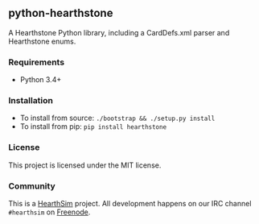 ## python-hearthstone

A Hearthstone Python library, including a CardDefs.xml parser
and Hearthstone enums.


### Requirements

* Python 3.4+

### Installation

* To install from source: `./bootstrap && ./setup.py install`
* To install from pip: `pip install hearthstone`

### License

This project is licensed under the MIT license.

### Community

This is a [HearthSim](http://hearthsim.info) project. All development
happens on our IRC channel `#hearthsim` on [Freenode](https://freenode.net).
